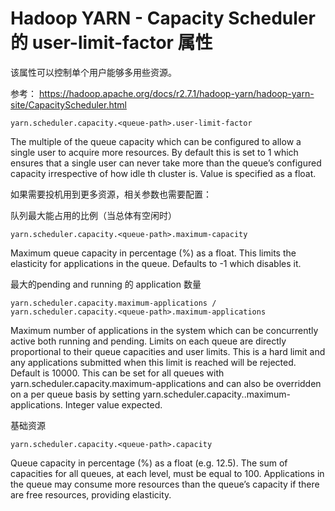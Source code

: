 # Hadoop YARN - Capacity Scheduler 的 user-limit-factor 属性
该属性可以控制单个用户能够多用些资源。

  参考： https://hadoop.apache.org/docs/r2.7.1/hadoop-yarn/hadoop-yarn-site/CapacityScheduler.html
  ```
  yarn.scheduler.capacity.<queue-path>.user-limit-factor
  ```
  
The multiple of the queue capacity which can be configured to allow a single user to acquire more resources. By default this is set to 1 which ensures that a single user can never take more than the queue’s configured capacity irrespective of how idle th cluster is. Value is specified as a float. 

如果需要投机用到更多资源，相关参数也需要配置：

队列最大能占用的比例（当总体有空闲时）
```
yarn.scheduler.capacity.<queue-path>.maximum-capacity
```

Maximum queue capacity in percentage (%) as a float. This limits the elasticity for applications in the queue. Defaults to -1 which disables it.

最大的pending and running 的 application 数量
```
yarn.scheduler.capacity.maximum-applications / yarn.scheduler.capacity.<queue-path>.maximum-applications
```
Maximum number of applications in the system which can be concurrently active both running and pending. Limits on each queue are directly proportional to their queue capacities and user limits. This is a hard limit and any applications submitted when this limit is reached will be rejected. Default is 10000. This can be set for all queues with yarn.scheduler.capacity.maximum-applications and can also be overridden on a per queue basis by setting yarn.scheduler.capacity.<queue-path>.maximum-applications. Integer value expected. 

基础资源
```
yarn.scheduler.capacity.<queue-path>.capacity
```
Queue capacity in percentage (%) as a float (e.g. 12.5). The sum of capacities for all queues, at each level, must be equal to 100. Applications in the queue may consume more resources than the queue’s capacity if there are free resources, providing elasticity. 

